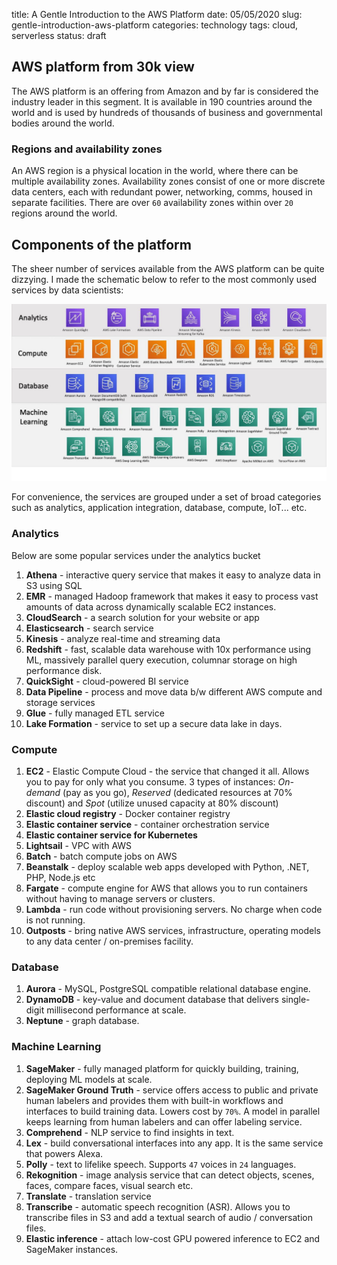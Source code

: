 title: A Gentle Introduction to the AWS Platform
date: 05/05/2020
slug: gentle-introduction-aws-platform
categories: technology
tags: cloud, serverless
status: draft

## AWS platform from 30k view
The AWS platform is an offering from Amazon and by far is considered the industry leader in this segment. It is available in 190 countries around the world and is used by hundreds of thousands of business and governmental bodies around the world.

### Regions and availability zones
An AWS region is a physical location in the world, where there can be multiple availability zones. Availability zones consist of one or more discrete data centers, each with redundant power, networking, comms, housed in separate facilities. There are over `60` availability zones within over `20` regions around the world.

## Components of the platform
The sheer number of services available from the AWS platform can be quite dizzying. I made the schematic below to refer to the most commonly used services by data scientists:

<img src="/images/aws-fieldguide.jpg">

For convenience, the services are grouped under a set of broad categories such as analytics, application integration, database, compute, IoT... etc.

### Analytics
Below are some popular services under the analytics bucket

1. **Athena** - interactive query service that makes it easy to analyze data in S3 using SQL
2. **EMR** - managed Hadoop framework that makes it easy to process vast amounts of data across dynamically scalable EC2 instances.
3. **CloudSearch** - a search solution for your website or app
4. **Elasticsearch** - search service
5. **Kinesis** - analyze real-time and streaming data
6. **Redshift** - fast, scalable data warehouse with 10x performance using ML, massively parallel query execution, columnar storage on high performance disk.
7. **QuickSight** - cloud-powered BI service
8. **Data Pipeline** - process and move data b/w different AWS compute and storage services
9. **Glue** - fully managed ETL service
10. **Lake Formation** - service to set up a secure data lake in days.

### Compute
1. **EC2** - Elastic Compute Cloud - the service that changed it all. Allows you to pay for only what you consume. 3 types of instances: *On-demand* (pay as you go), *Reserved* (dedicated resources at 70% discount) and *Spot* (utilize unused capacity at 80% discount)
2. **Elastic cloud registry** - Docker container registry
3. **Elastic container service** - container orchestration service
4. **Elastic container service for Kubernetes**
5. **Lightsail** - VPC with AWS
6. **Batch** - batch compute jobs on AWS
7. **Beanstalk** - deploy scalable web apps developed with Python, .NET, PHP, Node.js etc
8. **Fargate** - compute engine for AWS that allows you to run containers without having to manage servers or clusters.
9. **Lambda** - run code without provisioning servers. No charge when code is not running.
10. **Outposts** - bring native AWS services, infrastructure, operating models to any data center / on-premises facility.

### Database
1. **Aurora** - MySQL, PostgreSQL compatible relational database engine.
2. **DynamoDB** - key-value and document database that delivers single-digit millisecond performance at scale.
3. **Neptune** - graph database.

### Machine Learning
1. **SageMaker** - fully managed platform for quickly building, training, deploying ML models at scale.
2. **SageMaker Ground Truth** - service offers access to public and private human labelers and provides them with built-in workflows and interfaces to build training data. Lowers cost by `70%`. A model in parallel keeps learning from human labelers and can offer labeling service.
3. **Comprehend** - NLP service to find insights in text.
4. **Lex** - build conversational interfaces into any app. It is the same service that powers Alexa.
5. **Polly** - text to lifelike speech. Supports `47` voices in `24` languages.
6. **Rekognition** - image analysis service that can detect objects, scenes, faces, compare faces, visual search etc.
7. **Translate** - translation service
8. **Transcribe** - automatic speech recognition (ASR). Allows you to transcribe files in S3 and add a textual search of audio / conversation files.
9. **Elastic inference** - attach low-cost GPU powered inference to EC2 and SageMaker instances.
